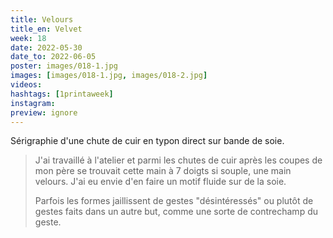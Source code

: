 ```yaml
---
title: Velours
title_en: Velvet
week: 18
date: 2022-05-30
date_to: 2022-06-05
poster: images/018-1.jpg
images: [images/018-1.jpg, images/018-2.jpg]
videos: 
hashtags: [1printaweek]
instagram: 
preview: ignore
---
```




Sérigraphie d'une chute de cuir en typon direct sur bande de soie. 

> J'ai travaillé à l'atelier et parmi les chutes de cuir après les coupes de mon père se trouvait cette main à 7 doigts si souple, une main velours. J'ai eu envie d'en faire un motif fluide sur de la soie. 
>
> Parfois les formes jaillissent de gestes "désintéressés" ou plutôt de gestes faits dans un autre but, comme une sorte de contrechamp du geste.
>
> 

